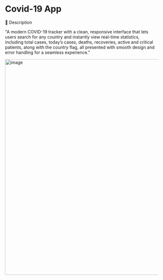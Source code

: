 # Covid-19 App
📍 Description

"A modern COVID-19 tracker with a clean, responsive interface that lets users search for any country and instantly view real-time statistics, including total cases, today’s cases, deaths, recoveries, active and critical patients, along with the country flag, all presented with smooth design and error handling for a seamless experience."

<img width="1011" height="711" alt="image" src="https://github.com/user-attachments/assets/ce35edd2-542e-4982-87a0-5738669aaeb7" />
